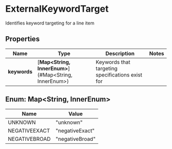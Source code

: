 

# ExternalKeywordTarget

Identifies keyword targeting for a line item

## Properties

Name | Type | Description | Notes
------------ | ------------- | ------------- | -------------
**keywords** | [**Map&lt;String, InnerEnum&gt;**](#Map&lt;String, InnerEnum&gt;) | Keywords that targeting specifications exist for | 



## Enum: Map&lt;String, InnerEnum&gt;

Name | Value
---- | -----
UNKNOWN | &quot;unknown&quot;
NEGATIVEEXACT | &quot;negativeExact&quot;
NEGATIVEBROAD | &quot;negativeBroad&quot;



